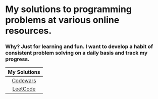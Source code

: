 # My solutions to programming problems at various online resources.

### Why? Just for learning and fun. I want to develop a habit of consistent problem solving on a daily basis and track my progress.

|    My Solutions  | 
|:-----------------:|
| [Codewars](https://github.com/crabn3bula/programming-problems/tree/master/codewars) |
| [LeetCode](https://github.com/crabn3bula/programming-problems/tree/master/leetcode) |
